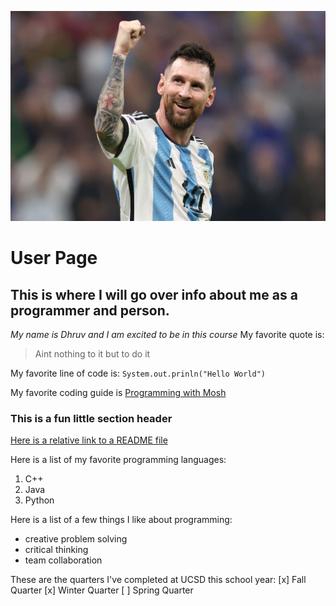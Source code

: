 ![This is my favorite soccer player](https://github.com/dpatravaliUCSD/CSE110/blob/main/LeoMessi.jpeg)
# User Page
## This is where I will go over info about me as a programmer and person.
_My name is Dhruv and I am excited to be in this course_
My favorite quote is:
> Aint nothing to it but to do it

My favorite line of code is:
`System.out.prinln("Hello World")`

My favorite coding guide is [Programming with Mosh](https://www.youtube.com/@programmingwithmosh)

### This is a fun little section header
[Here is a relative link to a README file](docs/CONTRIBUTING.md)

Here is a list of my favorite programming languages:
1. C++
2. Java
3. Python

Here is a list of a few things I like about programming:
- creative problem solving
- critical thinking
- team collaboration
  
These are the quarters I've completed at UCSD this school year:
[x] Fall Quarter
[x] Winter Quarter
[ ] Spring Quarter

